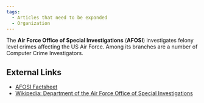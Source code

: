 ```yaml
---
tags:
  - Articles that need to be expanded
  - Organization
---
```

The **Air Force Office of Special Investigations** (**AFOSI**) investigates
felony level crimes affecting the US Air Force. Among its branches are a number
of Computer Crime Investigators.

## External Links

* [AFOSI Factsheet](https://www.osi.af.mil/About/Fact-Sheets/)
* [Wikipedia: Department of the Air Force Office of Special Investigations](https://en.wikipedia.org/wiki/Department_of_the_Air_Force_Office_of_Special_Investigations)
